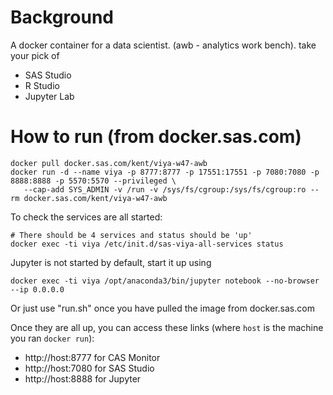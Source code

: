 # Background
A docker container for a data scientist. (awb - analytics work bench).  take your pick of
* SAS Studio
* R Studio
* Jupyter Lab

# How to run (from docker.sas.com)
    docker pull docker.sas.com/kent/viya-w47-awb
    docker run -d --name viya -p 8777:8777 -p 17551:17551 -p 7080:7080 -p 8888:8888 -p 5570:5570 --privileged \
       --cap-add SYS_ADMIN -v /run -v /sys/fs/cgroup:/sys/fs/cgroup:ro --rm docker.sas.com/kent/viya-w47-awb

To check the services are all started:

    # There should be 4 services and status should be 'up'
    docker exec -ti viya /etc/init.d/sas-viya-all-services status

Jupyter is not started by default, start it up using

    docker exec -ti viya /opt/anaconda3/bin/jupyter notebook --no-browser --ip 0.0.0.0

Or just use "run.sh" once you have pulled the image from docker.sas.com

    
Once they are all up, you can access these links (where `host` is the machine you ran `docker run`):
* http://host:8777 for CAS Monitor
* http://host:7080 for SAS Studio
* http://host:8888 for Jupyter



